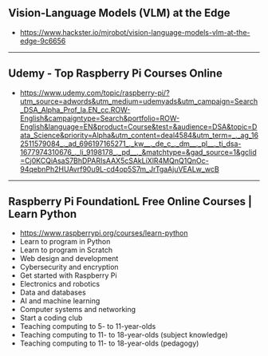 ## Vision-Language Models (VLM) at the Edge
* https://www.hackster.io/mjrobot/vision-language-models-vlm-at-the-edge-9c6656

---
## Udemy - Top Raspberry Pi Courses Online
* https://www.udemy.com/topic/raspberry-pi/?utm_source=adwords&utm_medium=udemyads&utm_campaign=Search_DSA_Alpha_Prof_la.EN_cc.ROW-English&campaigntype=Search&portfolio=ROW-English&language=EN&product=Course&test=&audience=DSA&topic=Data_Science&priority=Alpha&utm_content=deal4584&utm_term=_._ag_162511579084_._ad_696197165271_._kw__._de_c_._dm__._pl__._ti_dsa-1677974310676_._li_9198178_._pd__._&matchtype=&gad_source=1&gclid=Cj0KCQiAsaS7BhDPARIsAAX5cSAkLiXlR4MQnQ1QnOc-94qebnPh2HUAvrf90u9L-cd4op5S7m_JrTgaAjuVEALw_wcB

---
## Raspberry Pi FoundationL Free Online Courses | Learn Python
* https://www.raspberrypi.org/courses/learn-python
* Learn to program in Python
* Learn to program in Scratch
* Web design and development
* Cybersecurity and encryption
* Get started with Raspberry Pi
* Electronics and robotics
* Data and databases
* AI and machine learning
* Computer systems and networking
* Start a coding club
* Teaching computing to 5- to 11-year-olds
* Teaching computing to 11- to 18-year-olds (subject knowledge)
* Teaching computing to 11- to 18-year-olds (pedagogy)
